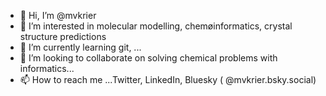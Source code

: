 - 👋 Hi, I’m @mvkrier
- 👀 I’m interested in molecular modelling, chemøinformatics, crystal structure predictions
- 🌱 I’m currently learning git, ...
- 💞️ I’m looking to collaborate on solving chemical problems with informatics...
- 📫 How to reach me ...Twitter, LinkedIn, Bluesky ( @mvkrier.bsky.social)

<!---
mvkrier/mvkrier is a ✨ special ✨ repository because its `README.md` (this file) appears on your GitHub profile.
You can click the Preview link to take a look at your changes.
--->
